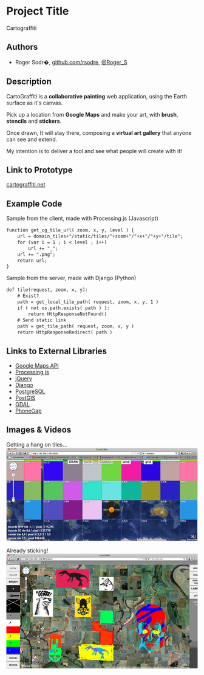 # Project Title

Cartograffiti

## Authors
- Roger Sodr�, [github.com/rsodre](https://github.com/rsodre), [@Roger_S](http://www.twitter.com/Roger_S)

## Description
CartoGraffiti is a **collaborative painting** web application, using the Earth surface as it's canvas.

Pick up a location from **Google Maps** and make your art, with **brush**, **stencils** and **stickers**.

Once drawn, It will stay there, composing a **virtual art gallery** that anyone can see and extend.

My intention is to deliver a tool and see what people will create with it!

## Link to Prototype
[cartograffiti.net](http://cartograffiti.net/)

## Example Code

Sample from the client, made with Processing.js (Javascript)

```
function get_cg_tile_url( zoom, x, y, level ) {
	url = domain_tiles+"/static/tiles/"+zoom+"/"+x+"/"+y+"/tile";
	for (var i = 1 ; i < level ; i++)
		url += "_";
	url += ".png";
	return url;
}
```

Sample from the server, made with Django (Python)

```
def tile(request, zoom, x, y):
	# Exist?
	path = get_local_tile_path( request, zoom, x, y, 1 )
	if ( not os.path.exists( path ) ):
		return HttpResponseNotFound()
	# Send static link
	path = get_tile_path( request, zoom, x, y )
	return HttpResponseRedirect( path )
```
## Links to External Libraries

- [Google Maps API](http://code.google.com/apis/maps/)
- [Processing.js](http://processingjs.org/)
- [jQuery](http://jquery.com/)
- [Django](http://www.djangoproject.com/)
- [PostgreSQL](http://www.postgresql.org/)
- [PostGIS](http://postgis.refractions.net/)
- [GDAL](http://www.kyngchaos.com/software/frameworks#gdal_complete)
- [PhoneGap](http://phonegap.com/)

## Images & Videos

Getting a hang on tiles...
![wip 1](project_images/wip1.jpg?raw=true "wip 1")

Already sticking!
![wip 2](project_images/wip2.jpg?raw=true "wip 2")

